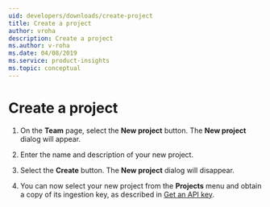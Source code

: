```yaml
---
uid: developers/downloads/create-project
title: Create a project
author: vroha
description: Create a project
ms.author: v-roha
ms.date: 04/08/2019
ms.service: product-insights
ms.topic: conceptual
---
```

# Create a project

1. On the **Team** page, select the **New project** button. The **New project** dialog will appear.

2. Enter the name and description of your new project.

3. Select the **Create** button. The **New project** dialog will disappear.

4. You can now select your new project from the **Projects** menu and obtain a copy of its ingestion key, as described in [Get an API key](xref:developers/downloads/api-token).
